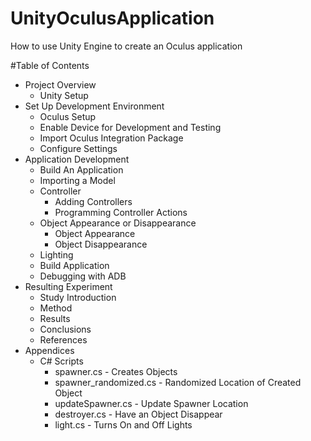 # UnityOculusApplication
How to use Unity Engine to create an Oculus application

#Table of Contents
- Project Overview	
  - Unity Setup	
- Set Up Development Environment	
  - Oculus Setup	
  - Enable Device for Development and Testing	
  - Import Oculus Integration Package	
  - Configure Settings	
- Application Development	
  - Build An Application	
  - Importing a Model	
  - Controller	
      - Adding Controllers	
      - Programming Controller Actions	
  - Object Appearance or Disappearance	
    - Object Appearance	
    - Object Disappearance	
  - Lighting	
  - Build Application	
  - Debugging with ADB	
- Resulting Experiment	
  - Study Introduction	
  - Method	
  - Results
  - Conclusions	
  - References	
- Appendices	
  - C# Scripts	
    - spawner.cs - Creates Objects	
    - spawner_randomized.cs - Randomized Location of Created Object	
    - updateSpawner.cs - Update Spawner Location	
    - destroyer.cs - Have an Object Disappear	
    - light.cs - Turns On and Off Lights	

